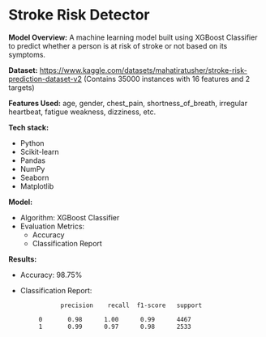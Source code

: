 # Stroke Risk Detector

**Model Overview:** A machine learning model built using XGBoost Classifier to predict whether a person is at risk of stroke or not based on its symptoms.

**Dataset:** https://www.kaggle.com/datasets/mahatiratusher/stroke-risk-prediction-dataset-v2 (Contains 35000 instances with 16 features and 2 targets)

**Features Used:** age, gender, chest_pain, shortness_of_breath, irregular heartbeat, fatigue weakness, dizziness, etc.

**Tech stack:** 
- Python
- Scikit-learn
- Pandas
- NumPy
- Seaborn
- Matplotlib

**Model:** 
- Algorithm: XGBoost Classifier
- Evaluation Metrics:
    - Accuracy
    - Classification Report

**Results:**
- Accuracy: 98.75%
- Classification Report:
  
                 precision    recall  f1-score   support

           0       0.98      1.00      0.99      4467
           1       0.99      0.97      0.98      2533
